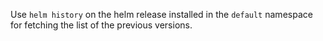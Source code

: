 
Use `helm history` on the helm release installed in the `default` namespace for fetching the list of the previous versions.

